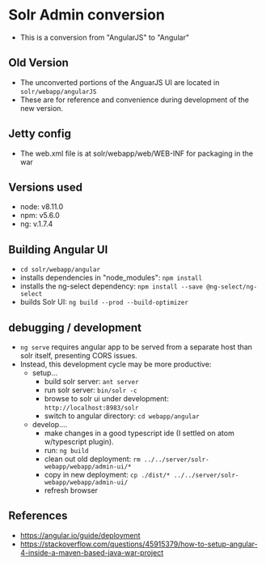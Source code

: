 # Solr Admin conversion
  - This is a conversion from "AngularJS" to "Angular"

## Old Version
  - The unconverted portions of the AnguarJS UI are located in `solr/webapp/angularJS`
  - These are for reference and convenience during development of the new version.

## Jetty config
  - The web.xml file is at solr/webapp/web/WEB-INF for packaging in the war

## Versions used
  - node: v8.11.0
  - npm: v5.6.0
  - ng: v.1.7.4

## Building Angular UI
  - `cd solr/webapp/angular`
  - installs dependencies in "node_modules": `npm install`
  - installs the ng-select dependency: `npm install --save @ng-select/ng-select`
  - builds Solr UI: `ng build --prod --build-optimizer`

## debugging / development
  - `ng serve` requires angular app to be served from a separate host than solr itself, presenting CORS issues.
  - Instead, this development cycle may be more productive:
    - setup...
      - build solr server: `ant server`
      - run solr server: `bin/solr -c`
      - browse to solr ui under development: `http://localhost:8983/solr`
      - switch to angular directory: `cd webapp/angular`
    - develop....
      - make changes in a good typescript ide (I settled on atom w/typescript plugin).
      - run: `ng build`
      - clean out old deployment: `rm ../../server/solr-webapp/webapp/admin-ui/*`
      - copy in new deployment: `cp ./dist/* ../../server/solr-webapp/webapp/admin-ui/`
      - refresh browser

## References
  - https://angular.io/guide/deployment
  - https://stackoverflow.com/questions/45915379/how-to-setup-angular-4-inside-a-maven-based-java-war-project
